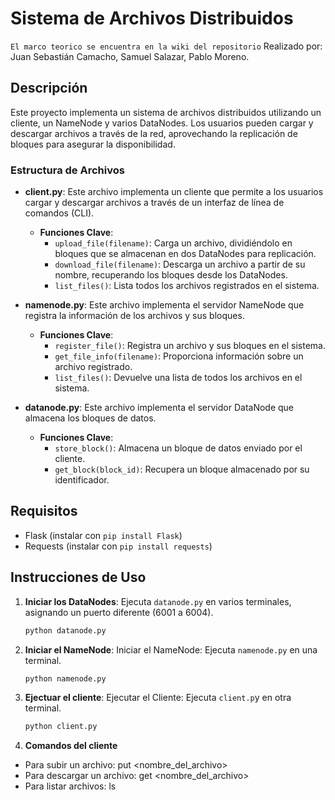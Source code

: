 # Sistema de Archivos Distribuidos
`El marco teorico se encuentra en la wiki del repositorio`
Realizado por:
Juan Sebastián Camacho, Samuel Salazar, Pablo Moreno.

## Descripción

Este proyecto implementa un sistema de archivos distribuidos utilizando un cliente, un NameNode y varios DataNodes. Los usuarios pueden cargar y descargar archivos a través de la red, aprovechando la replicación de bloques para asegurar la disponibilidad.

### Estructura de Archivos

- **client.py**: Este archivo implementa un cliente que permite a los usuarios cargar y descargar archivos a través de un interfaz de línea de comandos (CLI). 
  - **Funciones Clave**:
    - `upload_file(filename)`: Carga un archivo, dividiéndolo en bloques que se almacenan en dos DataNodes para replicación.
    - `download_file(filename)`: Descarga un archivo a partir de su nombre, recuperando los bloques desde los DataNodes.
    - `list_files()`: Lista todos los archivos registrados en el sistema.

- **namenode.py**: Este archivo implementa el servidor NameNode que registra la información de los archivos y sus bloques.
  - **Funciones Clave**:
    - `register_file()`: Registra un archivo y sus bloques en el sistema.
    - `get_file_info(filename)`: Proporciona información sobre un archivo registrado.
    - `list_files()`: Devuelve una lista de todos los archivos en el sistema.

- **datanode.py**: Este archivo implementa el servidor DataNode que almacena los bloques de datos.
  - **Funciones Clave**:
    - `store_block()`: Almacena un bloque de datos enviado por el cliente.
    - `get_block(block_id)`: Recupera un bloque almacenado por su identificador.

## Requisitos
- Flask (instalar con `pip install Flask`)
- Requests (instalar con `pip install requests`)

## Instrucciones de Uso
1. **Iniciar los DataNodes**:
   Ejecuta `datanode.py` en varios terminales, asignando un puerto diferente (6001 a 6004).

   ```bash
   python datanode.py
   ```
2. **Iniciar el NameNode**:
   Iniciar el NameNode: Ejecuta `namenode.py` en una terminal.

   ```bash
   python namenode.py
   ```
3. **Ejectuar el cliente**:
   Ejecutar el Cliente: Ejecuta `client.p`y en otra terminal.

   ```bash
   python client.py
   ```

4. **Comandos del cliente**
- Para subir un archivo: put <nombre_del_archivo>
- Para descargar un archivo: get <nombre_del_archivo>
- Para listar archivos: ls

